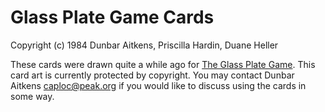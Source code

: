 # Glass Plate Game Cards
Copyright (c) 1984 Dunbar Aitkens, Priscilla Hardin, Duane Heller

These cards were drawn quite a while ago for
[The Glass Plate Game](http://glassplategame.com). This card
art is currently protected by copyright. You may contact
Dunbar Aitkens <caploc@peak.org> if you would like to
discuss using the cards in some way.
